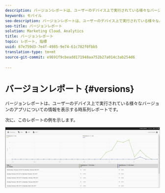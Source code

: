 ```yaml
---
description: バージョンレポートは、ユーザーのデバイス上で実行されている様々なバージョンのアプリについての情報を表示する時系列レポートです。
keywords: モバイル
seo-description: バージョンレポートは、ユーザーのデバイス上で実行されている様々なバージョンのアプリについての情報を表示する時系列レポートです。
seo-title: バージョンレポート
solution: Marketing Cloud、Analytics
title: バージョンレポート
topic: レポート, 指標
uuid: 67e759d3-7e4f-4985-9e74-61c782f0fbb5
translation-type: tm+mt
source-git-commit: e9691f9cbeadd171948aa752b27a014c3ab254d6

---
```



# バージョンレポート {#versions}

バージョンレポートは、ユーザーのデバイス上で実行されている様々なバージョンのアプリについての情報を表示する時系列レポートです。

次に、このレポートの例を示します。

![](assets/report_versions.png)

